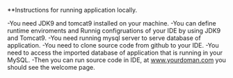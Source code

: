 **Instructions for running application locally.

-You need JDK9  and tomcat9 installed on your machine.
-You can define runtime enviroments and Runnig configruations of 
your IDE by using JDK9 and Tomcat9.
-You need running mysql server to serve database of application.
-You need to clone source code from github to your IDE.
-You need to access the imported database of application that is running in your MySQL.
-Then you can run source code in IDE, at www.yourdoman.com you should see the welcome page. 
